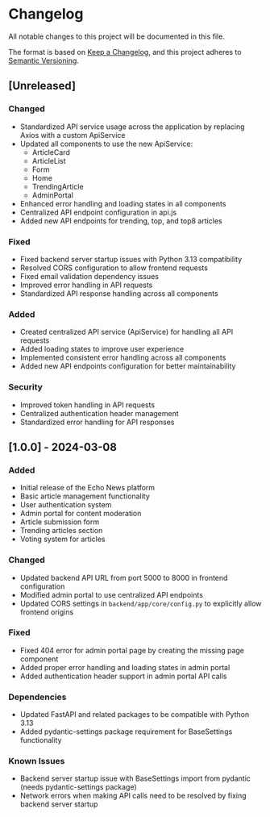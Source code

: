 # Changelog

All notable changes to this project will be documented in this file.

The format is based on [Keep a Changelog](https://keepachangelog.com/en/1.0.0/),
and this project adheres to [Semantic Versioning](https://semver.org/spec/v2.0.0.html).

## [Unreleased]

### Changed
- Standardized API service usage across the application by replacing Axios with a custom ApiService
- Updated all components to use the new ApiService:
  - ArticleCard
  - ArticleList
  - Form
  - Home
  - TrendingArticle
  - AdminPortal
- Enhanced error handling and loading states in all components
- Centralized API endpoint configuration in api.js
- Added new API endpoints for trending, top, and top8 articles

### Fixed
- Fixed backend server startup issues with Python 3.13 compatibility
- Resolved CORS configuration to allow frontend requests
- Fixed email validation dependency issues
- Improved error handling in API requests
- Standardized API response handling across all components

### Added
- Created centralized API service (ApiService) for handling all API requests
- Added loading states to improve user experience
- Implemented consistent error handling across all components
- Added new API endpoints configuration for better maintainability

### Security
- Improved token handling in API requests
- Centralized authentication header management
- Standardized error handling for API responses

## [1.0.0] - 2024-03-08

### Added
- Initial release of the Echo News platform
- Basic article management functionality
- User authentication system
- Admin portal for content moderation
- Article submission form
- Trending articles section
- Voting system for articles

### Changed
- Updated backend API URL from port 5000 to 8000 in frontend configuration
- Modified admin portal to use centralized API endpoints
- Updated CORS settings in `backend/app/core/config.py` to explicitly allow frontend origins

### Fixed
- Fixed 404 error for admin portal page by creating the missing page component
- Added proper error handling and loading states in admin portal
- Added authentication header support in admin portal API calls

### Dependencies
- Updated FastAPI and related packages to be compatible with Python 3.13
- Added pydantic-settings package requirement for BaseSettings functionality

### Known Issues
- Backend server startup issue with BaseSettings import from pydantic (needs pydantic-settings package)
- Network errors when making API calls need to be resolved by fixing backend server startup 